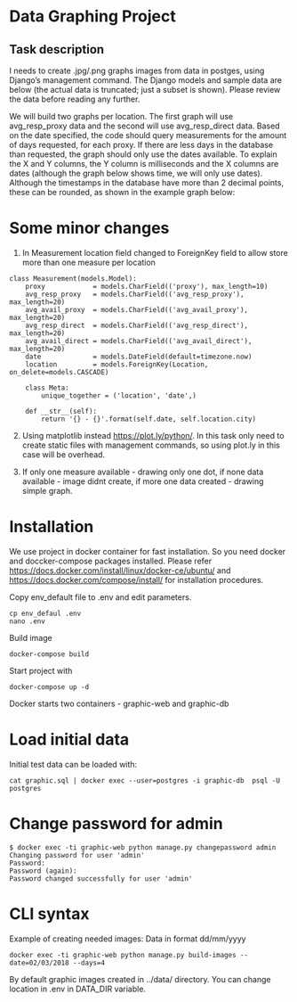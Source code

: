 # Data Graphing Project

## Task description

I needs to create .jpg/.png graphs images from data in postges, using Django’s management command.  The Django models and sample data are below (the actual data is truncated; just a subset is shown).  Please review the data before reading any further.  

We will build two graphs per location.  The first graph will use avg_resp_proxy data and the second will use avg_resp_direct data.  Based on the date specified, the code should query measurements for the amount of days requested, for each proxy.  If there are less days in the database than requested, the graph should only use the dates available.  To explain the X and Y columns, the Y column is milliseconds and the X columns are dates (although the graph below shows time, we will only use dates).  Although the timestamps in the database have more than 2 decimal points, these can be rounded, as shown in the example graph below:

# Some minor changes

1. In Measurement location field changed to ForeignKey field to allow store more than one measure per location

```
class Measurement(models.Model):
    proxy            = models.CharField(('proxy'), max_length=10)
    avg_resp_proxy   = models.CharField(('avg_resp_proxy'), max_length=20)
    avg_avail_proxy  = models.CharField(('avg_avail_proxy'), max_length=20)
    avg_resp_direct  = models.CharField(('avg_resp_direct'), max_length=20)
    avg_avail_direct = models.CharField(('avg_avail_direct'), max_length=20)
    date             = models.DateField(default=timezone.now)
    location         = models.ForeignKey(Location, on_delete=models.CASCADE)

    class Meta:
        unique_together = ('location', 'date',)

    def __str__(self):
        return '{} - {}'.format(self.date, self.location.city)
```

2. Using matplotlib instead https://plot.ly/python/. In this task only need to create static files with management
commands, so using plot.ly in this case will be overhead.

3. If only one measure available - drawing only one dot, if none data available - image didnt create, if more one data created - drawing simple graph.

# Installation

We use project in docker container for fast installation. So you need docker and doccker-compose packages installed.
Please refer https://docs.docker.com/install/linux/docker-ce/ubuntu/ and https://docs.docker.com/compose/install/ for installation procedures.

Copy env_default file to .env and edit parameters.
```
cp env_defaul .env
nano .env
```

Build image
```
docker-compose build
```

Start project with
```
docker-compose up -d
```

Docker starts two containers - graphic-web and graphic-db

# Load initial data
Initial test data can be loaded with:

```
cat graphic.sql | docker exec --user=postgres -i graphic-db  psql -U postgres
```

# Change password for admin

```
$ docker exec -ti graphic-web python manage.py changepassword admin
Changing password for user 'admin'
Password:
Password (again):
Password changed successfully for user 'admin'
```


# CLI syntax

Example of creating needed images:
Data in format dd/mm/yyyy
```
docker exec -ti graphic-web python manage.py build-images --date=02/03/2018 --days=4
```
By default graphic images created in ../data/ directory. You can change location in .env in DATA_DIR variable.
